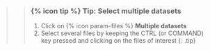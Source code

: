>
>    > ### {% icon tip %} Tip: Select multiple datasets
>    >
>    > 1. Click on {% icon param-files %} **Multiple datasets**
>    > 2. Select several files by keeping the CTRL (or COMMAND) key pressed and clicking on the files of interest
>    {: .tip}
>